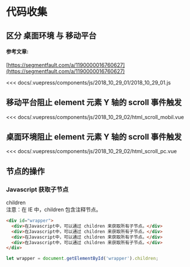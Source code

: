 # 代码收集

## 区分 桌面环境 与 移动平台

#### 参考文章:

[https://segmentfault.com/a/1190000016760627](https://segmentfault.com/a/1190000016760627)

<<< docs/.vuepress/components/js/2018_10_29_01/2018_10_29_01.js

## 移动平台阻止 element 元素 Y 轴的 scroll 事件触发

<<< docs/.vuepress/components/js/2018_10_29_02/html_scroll_mobil.vue

<!-- <js-2018_10_29_02-html_scroll_mobil/> -->

## 桌面环境阻止 element 元素 Y 轴的 scroll 事件触发

<<< docs/.vuepress/components/js/2018_10_29_02/html_scroll_pc.vue

<!-- <js-2018_10_29_02-html_scroll_pc/> -->

## 节点的操作

### Javascript 获取子节点

children<br/>
注意：在 IE 中，children 包含注释节点。

```html
<div id="wrapper">
  <div>在Javascript中，可以通过 children 来获取所有子节点。</div>
  <div>在Javascript中，可以通过 children 来获取所有子节点。</div>
  <div>在Javascript中，可以通过 children 来获取所有子节点。</div>
  <div>在Javascript中，可以通过 children 来获取所有子节点。</div>
</div>
```

```js
let wrapper = document.getElementById('wrapper').children;
```
